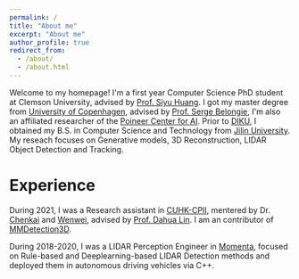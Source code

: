 ```yaml
---
permalink: /
title: "About me"
excerpt: "About me"
author_profile: true
redirect_from: 
  - /about/
  - /about.html
---
```


Welcome to my homepage! I'm a first year Computer Science PhD student at Clemson University, advised by [Prof. Siyu Huang](https://siyuhuang.github.io/). I got my master degree from [University of Copenhagen](https://www.ku.dk/english/), advised by [Prof. Serge Belongie](https://sergebelongie.github.io), I'm also an affiliated researcher of the [Poineer Center for AI](https://di.ku.dk/ai-centre). Prior to [DIKU](https://di.ku.dk/english/), I obtained my B.S. in Computer Science and Technology from [Jilin University](http://global.jlu.edu.cn). My reseach focuses on Generative models, 3D Reconstruction, LIDAR Object Detection and Tracking.

Experience
======
During 2021, I was a Research assistant in [CUHK-CPII](https://www.cuhk.edu.hk/english/research/innohk-centres/perceptual-and-interactive-intelligence.html), mentered by Dr. [Chenkai](http://chenkai.site) and [Wenwei](http://zhangwenwei.cn), advised by [Prof. Dahua Lin](http://dahua.site). I am an contributor of [MMDetection3D](https://github.com/open-mmlab/mmdetection3d).

During 2018-2020, I was a LIDAR Perception Engineer in [Momenta](https://www.momenta.cn), focused on Rule-based and Deeplearning-based LIDAR Detection methods and deployed them in autonomous driving vehicles via C++.